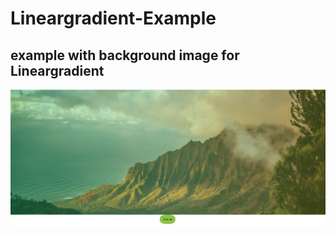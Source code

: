 # Lineargradient-Example
## example with background image for Lineargradient
![Alt text](Screenshot.png?raw=true "Title")
